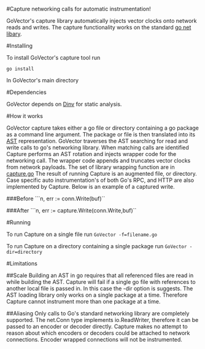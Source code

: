 #Capture networking calls for automatic instrumentation!

GoVector's capture library automatically injects vector clocks onto network reads and writes.
The capture functionality works on the standard [go net libary](https://golang.org/pkg/net/).

#Installing

To install GoVector's capture tool run
```
go install
```
In GoVector's main directory

#Dependencies

GoVector depends on [Dinv](https://bitbucket.org/bestchai/dinv) for static analysis.

#How it works

GoVector capture takes either a go file or directory containing a go package as a command line argument.
The package or file is then translated into its [AST](https://golang.org/pkg/go/ast/) representation.
GoVector traverses the AST searching for read and write calls to go's networking library. When matching calls are identified Capture 
performs an AST rotation and injects wrapper code for the networking call. The wrapper code appends and truncates vector clocks from
network payloads. The set of library wrapping function are in [capture.go](https://github.com/DistributedClocks/GoVector/blob/master/capture/capture.go)
The result of running Capture is an augmented file, or directory. Case specific auto instrumentation's of both Go's RPC, and HTTP are 
also implemented by Capture. Below is an example of a captured write.

###Before
```n, err := conn.Write(buf)``

###After
```n, err := capture.Write(conn.Write,buf)``

#Running


To run Capture on a single file run 
`GoVector -f=filename.go`

To run Capture on a directory containing a single package run
`GoVector -dir=directory`

#Limitations

##Scale
Building an AST in go requires that all referenced files are read in while building the AST. Capture will fail if a single go file
with references to another local file is passed in. In this case the -dir option is suggests. The AST loading library only works on a 
single package at a time. Therefore Capture cannot instrument more than one package at a time.

##Aliasing
Only calls to Go's standard networking library are completely supported. The net.Conn type implements io.ReadWriter, therefore it
can be passed to an encoder or decoder directly. Capture makes no attempt to reason about which encoders or decoders could be
attached to network connections. Encoder wrapped connections will not be instrumented.

